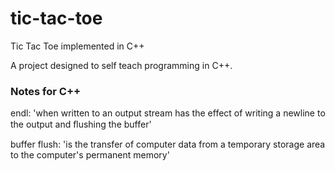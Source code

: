 # tic-tac-toe
Tic Tac Toe implemented in C++

A project designed to self teach programming in C++.

### Notes for C++

endl: 'when written to an output stream has the effect of writing a newline to the output and ﬂushing the buffer'

buffer flush: 'is the transfer of computer data from a temporary storage area to the computer's permanent memory'
